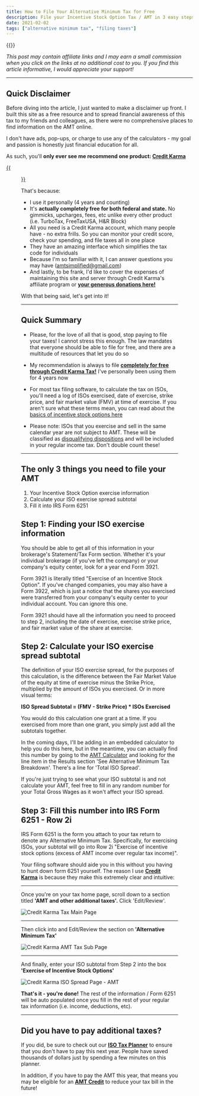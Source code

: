 ```yaml
---
title: How to File Your Alternative Minimum Tax for Free
description: File your Incentive Stock Option Tax / AMT in 3 easy steps
date: 2021-02-02
tags: ["alternative minimum tax", "filing taxes"]
---
```

{{<disclaimer>}}

*This post may contain affiliate links and I may earn a small commission when you click on the links at no additional cost to you. If you find this article informative, I would appreciate your support!*

------------------

Quick Disclaimer
---
Before diving into the article, I just wanted to make a disclaimer up front. I built this site as a free resource and to spread financial awareness of this tax to my friends and colleagues, as there were no comprehensive places to find information on the AMT online. 

I don't have ads, pop-ups, or charge to use any of the calculators - my goal and passion is honestly just financial education for all.

As such, you'll **only ever see me recommend one product: [Credit Karma](https://credit-karma-tax.pxf.io/amtsimplified)** 

[{{<figure src="/img/credit_karma_logo.png" alt="Credit Karma Tax Logo">}}](https://credit-karma-tax.pxf.io/amtsimplified)

That's because:
- I use it personally (4 years and counting)
- It's **actually completely free for both federal and state.** No gimmicks, upcharges, fees, etc unlike every other product (i.e. TurboTax, FreeTaxUSA, H&R Block)
- All you need is a Credit Karma account, which many people have - no extra frills. So you can monitor your credit score, check your spending, and file taxes all in one place
- They have an amazing interface which simplifies the tax code for individuals
- Because I'm so familiar with it, I can answer questions you may have (amtsimplified@gmail.com)
- And lastly, to be frank, I'd like to cover the expenses of maintaining this site and server through Credit Karma's affiliate program or **[your generous donations here!](https://www.buymeacoffee.com/amtsimplified)** <!--<a href="https://www.buymeacoffee.com/amtsimplified" class="donate_link">your generous donations here!</a>-->

With that being said, let's get into it!

------------------

Quick Summary
---
- Please, for the love of all that is good, stop paying to file your taxes! I cannot stress this enough. The law mandates that everyone should be able to file for free, and there are a multitude of resources that let you do so

- My recommendation is always to file **[completely for free through Credit Karma Tax!](https://credit-karma-tax.pxf.io/amtsimplified)** I've personally been using them for 4 years now

- For most tax filing software, to calculate the tax on ISOs, you'll need a log of ISOs exercised, date of exercise, strike price, and fair market value (FMV) at time of exercise. If you aren't sure what these terms mean, you can read about the [basics of incentive stock options here](/articles/incentive-stock-option-iso-basics/)

- Please note: ISOs that you exercise and sell in the same calendar year are not subject to AMT. These will be classified as [disqualifying dispositions](/articles/iso-difference-between-qualifying-and-disqualifying-disposition/) and will be included in your regular income tax. Don't double count these!

------------------

The only 3 things you need to file your AMT
---

1. Your Incentive Stock Option exercise information
2. Calculate your ISO exercise spread subtotal
3. Fill it into IRS Form 6251

Step 1: Finding your ISO exercise information
---
You should be able to get all of this information in your brokerage's Statement/Tax Form section. Whether it's your individual brokerage (if you've left the company) or your company's equity center, look for a year end Form 3921. 

Form 3921 is literally titled "Exercise of an Incentive Stock Option". If you've changed companies, you may also have a Form 3922, which is just a notice that the shares you exercised were transferred from your company's equity center to your individual account. You can ignore this one.

Form 3921 should have all the information you need to proceed to step 2, including the date of exercise, exercise strike price, and fair market value of the share at exercise. 

Step 2: Calculate your ISO exercise spread subtotal
---
The definition of your ISO exercise spread, for the purposes of this calculation, is the difference between the Fair Market Value of the equity at time of exercise minus the Strike Price, multiplied by the amount of ISOs you exercised. Or in more visual terms:

**ISO Spread Subtotal = (FMV - Strike Price) * ISOs Exercised**

You would do this calculation one grant at a time. If you exercised from more than one grant, you simply just add all the subtotals together.

In the coming days, I'll be adding in an embedded calculator to help you do this here, but in the meantime, you can actually find this number by going to the [AMT Calculator](/amt-calculator) and looking for the line item in the Results section 'See Alternative Minimum Tax Breakdown'. There's a line for 'Total ISO Spread'. 

If you're just trying to see what your ISO subtotal is and not calculate your AMT, feel free to fill in any random number for your Total Gross Wages as it won't affect your ISO spread.

Step 3: Fill this number into IRS Form 6251 - Row 2i
---

IRS Form 6251 is the form you attach to your tax return to denote any Alternative Minimum Tax. Specifically, for exercising ISOs, your subtotal will go into Row 2i "Exercise of incentive stock options (excess of AMT income over regular tax income)".

Your filing software should aide you in this without you having to hunt down form 6251 yourself. The reason I use **[Credit Karma](https://credit-karma-tax.pxf.io/amtsimplified)** is because they make this extremely clear and intuitive:

------------------
Once you're on your tax home page, scroll down to a section titled **'AMT and other additional taxes'.** Click 'Edit/Review'.

![Credit Karma Tax Main Page](/img/ck_home_amt.png)

------------------
Then click into and Edit/Review the section on **'Alternative Minimum Tax'** 

![Credit Karma AMT Tax Sub Page](/img/ck_subpage_amt.png)

------------------
And finally, enter your ISO subtotal from Step 2 into the box **'Exercise of Incentive Stock Options'**

![Credit Karma ISO Spread Page - AMT](/img/ck_isospread_input_amt.png)

**That's it - you're done!** The rest of the information / Form 6251 will be auto populated once you fill in the rest of your regular tax information (i.e. income, deductions, etc). 

------------------

Did you have to pay additional taxes?
---
If you did, be sure to check out our **[ISO Tax Planner](/iso-tax-planner/)** to ensure that you don't have to pay this next year. People have saved thousands of dollars just by spending a few minutes on this planner.

In addition, if you have to pay the AMT this year, that means you may be eligible for an **[AMT Credit](/articles/what_is_the_amt_credit_carryover/)** to reduce your tax bill in the future!
